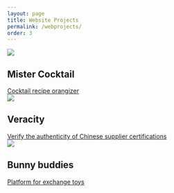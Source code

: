 ```yaml
---
layout: page
title: Website Projects
permalink: /webprojects/
order: 3
---
```


<div class="cotainer">
  <div class="web_container" data-aos="fade-up" data-aos-easing="ease-out-quad" data-aos-delay="100" data-aos-duration="700">
    <div class="web_project hovereffect" data-aos="fade-up" data-aos-easing="ease-out-quad" data-aos-delay="100" data-aos-duration="700">
      <img class="img-responsive" src="{{site.baseurl}}/assets/img/web/girl.png">
      <div class="overlay">
           <h2>Mister Cocktail</h2>
           <a class="info" href="https://girlnightcocktails.herokuapp.com/" target="_blank">Cocktail recipe orangizer</a>
        </div>
    </div>
    <div class="web_project hovereffect" data-aos="fade-up" data-aos-easing="ease-out-quad" data-aos-delay="100" data-aos-duration="700">
      <img class="img-responsive" src="{{site.baseurl}}/assets/img/web/city.png">
        <div class="overlay">
           <h2>Veracity</h2>
           <a class="info" href="https://www.veracity.asia/" target="_blank">Verify the authenticity of Chinese supplier certifications</a>
        </div>
    </div>
    <div class="web_project hovereffect" data-aos="fade-up" data-aos-easing="ease-out-quad" data-aos-delay="100" data-aos-duration="700">
      <img class="img-responsive" src="{{site.baseurl}}/assets/img/web/bunny.png">
        <div class="overlay">
          <h2>Bunny buddies</h2>
          <a class="info" href="https://bunny-buddies.herokuapp.com/" target="_blank">Platform for exchange toys</a>
        </div>
    </div>
  </div>
</div>
